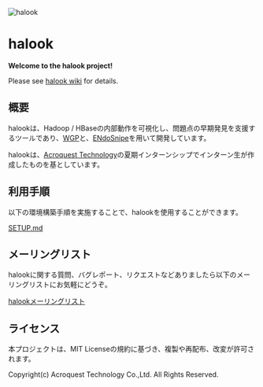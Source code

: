 ![halook](https://raw.github.com/endosnipe/halook/master/halook_logo.png)

# halook 

**Welcome to the halook project!** 

Please see [halook wiki](https://github.com/endosnipe/halook/wiki) for details.

## 概要

halookは、Hadoop / HBaseの内部動作を可視化し、問題点の早期発見を支援するツールであり、[WGP](http://wgp.sourceforge.net/)と、[ENdoSnipe](http://www.endosnipe.com/)を用いて開発しています。

halookは、[Acroquest Technology](http://www.acroquest.co.jp/)の夏期インターンシップでインターン生が作成したものを基としています。

## 利用手順

以下の環境構築手順を実施することで、halookを使用することができます。

[SETUP.md](https://github.com/endosnipe/halook/blob/master/SETUP.md)

## メーリングリスト

halookに関する質問、バグレポート、リクエストなどありましたら以下のメーリングリストにお気軽にどうぞ。

[halookメーリングリスト](http://groups.google.com/group/halook)


## ライセンス

本プロジェクトは、MIT Licenseの規約に基づき、複製や再配布、改変が許可されます。

Copyright(c) Acroquest Technology Co.,Ltd. All Rights Reserved.

